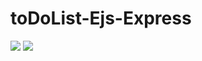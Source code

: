 # toDoList-Ejs-Express

<img src="https://user-images.githubusercontent.com/75553288/175476556-ca704f71-56c9-447f-845e-b9392aaae43d.png">
<img src="https://user-images.githubusercontent.com/75553288/175476628-7619dd56-ce2c-429b-8ae0-0628a28d035f.png">
